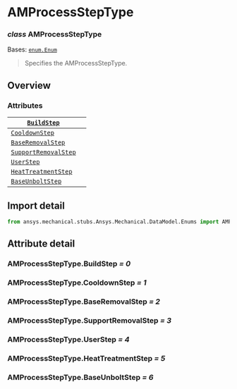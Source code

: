 <a id="amprocesssteptype"></a>

# AMProcessStepType

<a id="AMProcessStepType"></a>

### *class* AMProcessStepType

Bases: [`enum.Enum`](https://docs.python.org/3/library/enum.html#enum.Enum)

> Specifies the AMProcessStepType.

> <!-- !! processed by numpydoc !! -->

<a id="overview"></a>

## Overview

### Attributes

| [`BuildStep`](../../../ACT/Automation/Mechanical/AdditiveManufacturing/BuildStep.md#BuildStep)                         |    |
|------------------------------------------------------------------------------------------------------------------------|----|
| [`CooldownStep`](../../../ACT/Automation/Mechanical/AdditiveManufacturing/CooldownStep.md#CooldownStep)                |    |
| [`BaseRemovalStep`](#AMProcessStepType.BaseRemovalStep)                                                                |    |
| [`SupportRemovalStep`](#AMProcessStepType.SupportRemovalStep)                                                          |    |
| [`UserStep`](../../../ACT/Automation/Mechanical/AdditiveManufacturing/UserStep.md#UserStep)                            |    |
| [`HeatTreatmentStep`](../../../ACT/Automation/Mechanical/AdditiveManufacturing/HeatTreatmentStep.md#HeatTreatmentStep) |    |
| [`BaseUnboltStep`](../../../ACT/Automation/Mechanical/AdditiveManufacturing/BaseUnboltStep.md#BaseUnboltStep)          |    |

<a id="import-detail"></a>

## Import detail

```python
from ansys.mechanical.stubs.Ansys.Mechanical.DataModel.Enums import AMProcessStepType
```

<a id="attribute-detail"></a>

## Attribute detail

<a id="AMProcessStepType.BuildStep"></a>

### AMProcessStepType.BuildStep *= 0*

<a id="AMProcessStepType.CooldownStep"></a>

### AMProcessStepType.CooldownStep *= 1*

<a id="AMProcessStepType.BaseRemovalStep"></a>

### AMProcessStepType.BaseRemovalStep *= 2*

<a id="AMProcessStepType.SupportRemovalStep"></a>

### AMProcessStepType.SupportRemovalStep *= 3*

<a id="AMProcessStepType.UserStep"></a>

### AMProcessStepType.UserStep *= 4*

<a id="AMProcessStepType.HeatTreatmentStep"></a>

### AMProcessStepType.HeatTreatmentStep *= 5*

<a id="AMProcessStepType.BaseUnboltStep"></a>

### AMProcessStepType.BaseUnboltStep *= 6*
